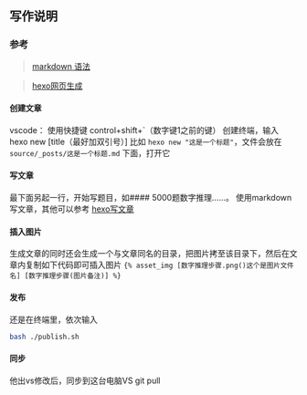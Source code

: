 ## 写作说明

### 参考

> [markdown 语法](https://www.runoob.com/markdown/md-tutorial.html)

> [hexo网页生成](https://hexo.io/zh-cn/docs/)

#### 创建文章

vscode： 使用快捷键 control+shift+\`（数字键1之前的键） 创建终端，输入 hexo new [title（最好加双引号）] 比如 `hexo new "这是一个标题"`，文件会放在 `source/_posts/这是一个标题.md` 下面，打开它

#### 写文章

最下面另起一行，开始写题目，如#### 5000题数字推理……。
使用markdown写文章，其他可以参考 [hexo写文章](https://hexo.io/zh-cn/docs/writing)

#### 插入图片

生成文章的同时还会生成一个与文章同名的目录，把图片拷至该目录下，然后在文章内复制如下代码即可插入图片 `{% asset_img [数字推理步骤.png()这个是图片文件名] [数字推理步骤(图片备注)] %}`

#### 发布

还是在终端里，依次输入

``` bash
bash ./publish.sh
```

#### 同步
他出vs修改后，同步到这台电脑VS
git pull